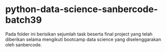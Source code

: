 # python-data-science-sanbercode-batch39
Pada folder ini berisikan sejumlah task beserta final project yang telah diberikan selama mengikuti bootcamp data science yang diselenggarakan oleh sanbercode.

